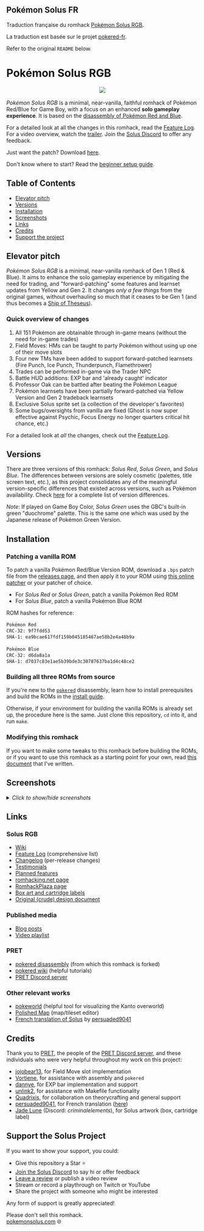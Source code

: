 ## Pokémon Solus FR

Traduction française du romhack [Pokémon Solus RGB](https://github.com/Dechrissen/poke-solus-rgb).

La traduction est basée sur le projet [pokered-fr](https://github.com/einstein95/pokered-fr).

Refer to the original `README` below.

# Pokémon Solus RGB

<p align="center" style="margin-left: 10%; margin-right: 10%">
<img src="screenshots/box-front-solus-triple.png">
</p>

_Pokémon Solus RGB_ is a minimal, near-vanilla, faithful romhack of Pokémon Red/Blue for Game Boy, with a focus on an enhanced **solo gameplay experience**. It is based on the [disassembly of Pokémon Red and Blue][pokered].

For a detailed look at all the changes in this romhack, read the [Feature Log][featurelog]. For a video overview, watch the [trailer][trailer]. Join the [Solus Discord][solusdiscord] to offer any feedback.

Just want the patch? Download [here][releases].

Don't know where to start? Read the [beginner setup guide][howtoplay].

## Table of Contents
- [Elevator pitch](#elevator-pitch)
- [Versions](#versions)
- [Installation](#installation)
- [Screenshots](#screenshots)
- [Links](#links)
- [Credits](#credits)
- [Support the project](#support-the-solus-project)

## Elevator pitch

_Pokémon Solus RGB_ is a minimal, near-vanilla romhack of Gen 1 (Red & Blue). It aims to enhance the solo gameplay experience by mitigating the need for trading, and "forward-patching" some features and learnset updates from Yellow and Gen 2. It changes _only a few things_ from the original games, without overhauling so much that it ceases to be Gen 1 (and thus becomes a [Ship of Theseus](https://en.wikipedia.org/wiki/Ship_of_Theseus)).

### Quick overview of changes
1. All 151 Pokémon are obtainable through in-game means (without the need for in-game trades)
2. Field Moves: HMs can be taught to party Pokémon without using up one of their move slots
3. Four new TMs have been added to support forward-patched learnsets (Fire Punch, Ice Punch, Thunderpunch, Flamethrower)
4. Trades can be performed in-game via the Trader NPC
5. Battle HUD additions: EXP bar and 'already caught' indicator
6. Professor Oak can be battled after beating the Pokémon League
7. Pokémon learnsets have been partially forward-patched via Yellow Version and Gen 2 tradeback learnsets
8. Exclusive Solus sprite set (a collection of the developer's favorites)
9. Some bugs/oversights from vanilla are fixed (Ghost is now super effective against Psychic, Focus Energy no longer quarters critical hit chance, etc.)

For a detailed look at _all_ the changes, check out the [Feature Log][featurelog].

## Versions

There are three versions of this romhack: _Solus Red_, _Solus Green_, and _Solus Blue_. The differences between versions are solely cosmetic (palettes, title screen text, etc.), as this project consolidates any of the meaningful version-specific differences that existed across versions, such as Pokémon availability. Check [here][versiondifferences] for a complete list of version differences.

_Note_: If played on Game Boy Color, _Solus Green_ uses the GBC's built-in green "duochrome" palette. This is the same one which was used by the Japanese release of Pokémon Green Version.

## Installation

### Patching a vanilla ROM

To patch a vanilla Pokémon Red/Blue Version ROM, download a `.bps` patch file from the [releases page][releases], and then apply it to your ROM using [this online patcher](https://www.marcrobledo.com/RomPatcher.js/) or your patcher of choice.
- For _Solus Red_ or _Solus Green_, patch a vanilla Pokémon Red ROM
- For _Solus Blue_, patch a vanilla Pokémon Blue ROM

ROM hashes for reference:  
```
Pokémon Red
CRC-32: 9f7fdd53
SHA-1: ea9bcae617fdf159b045185467ae58b2e4a48b9a

Pokémon Blue
CRC-32: d6da8a1a
SHA-1: d7037c83e1ae5b39bde3c30787637ba1d4c48ce2
```

### Building all three ROMs from source

If you're new to the [`pokered`][pokered] disassembly, learn how to install prerequisites and build the ROMs in the [install guide][installation].

Otherwise, if your environment for building the vanilla ROMs is already set up, the procedure here is the same. Just clone this repository, `cd` into it, and run `make`.

### Modifying this romhack
If you want to make some tweaks to this romhack before building the ROMs, or if you want to use this romhack as a starting point for your own, read [this document][howtomod] that I've written.

## Screenshots
<details>
    <summary><i>Click to show/hide screenshots</i></summary>

![solusredtitle](./screenshots/solus-red-gbc-title.png)
![solusgreentitle](./screenshots/solus-green-gbc-title.png)
![solusbluetitle](./screenshots/solus-blue-gbc-title.png)
![battlehud](./screenshots/battle_hud.png)
![traderhouse](./screenshots/trader_house.png)
![trader](./screenshots/trader.png)
![trader2](./screenshots/trader_2.png)
![fossilroomladder](./screenshots/fossil_room_ladder.png)
![fossilroom](./screenshots/fossil_room.png)
![tmclerk](./screenshots/tm_clerk.png)
![tmclerk2](./screenshots/tm_clerk_2.png)
![tm51](./screenshots/tm_flamethrower.png)
![tm52](./screenshots/tm_fire_punch.png)
![tm53](./screenshots/tm_ice_punch.png)
![tm54](./screenshots/tm_thunderpunch.png)
![mewroom](./screenshots/mew_room.png)
![mew](./screenshots/mew.png)
![mew2](./screenshots/mew_2.png)
![fieldmove](./screenshots/field_move.png)
![porygonsalesman](./screenshots/porygon_salesman.png)
![porygonsalesman2](./screenshots/porygon_salesman_2.png)
![billsfather](./screenshots/bills_father.png)
![billsfather2](./screenshots/bills_father_2.png)
![billsfather3](./screenshots/bills_father_3.png)
![porygonmonitor](./screenshots/porygon_on_monitor.png)
![oakbattle](./screenshots/oak_battle.png)
</details>

## Links

### Solus RGB
- [Wiki][soluswiki]
- [Feature Log][featurelog] (comprehensive list)
- [Changelog][changelog] (per-release changes)
- [Testimonials][testimonials]
- [Planned features][planned]
- [romhacking.net page][romhackingnet]
- [RomhackPlaza page][romhackplaza]
- [Box art and cartridge labels][physical]
- [Original (crude) design document][designdoc]

### Published media
- [Blog posts][blogposts]
- [Video playlist][solusplaylist]

### PRET
- [pokered disassembly][pokered] (from which this romhack is forked)
- [pokered wiki][wiki] (helpful tutorials)
- [PRET Discord server][pretdiscord]

### Other relevant works
- [pokeworld][pokeworld] (helpful tool for visualizing the Kanto overworld)
- [Polished Map][polishedmap] (map/tileset editor)
- [French translation of Solus][poke-solus-fr] by [persuaded9041][persuaded9041]


## Credits
Thank you to [PRET][pret], the people of the [PRET Discord server][pretdiscord], and these individuals who were very helpful throughout my work on this project:
- [jojobear13][jojobear13], for Field Move slot implementation
- [Vortiene][Vortyne], for assistance with assembly and `pokered`
- [dannye][dannye], for EXP bar implementation and support
- [unlink2][unlink2], for assistance with Makefile functionality
- [Quadrixis][quadrixis], for collaboration on theorycrafting and general support
- [persuaded9041][persuaded9041], for French translation ([here][poke-solus-fr])
- [Jade Lune][jade] (Discord: _criminalelements_), for Solus artwork (box, cartridge label)

## Support the Solus Project
If you want to show your support, you could:
- Give this repository a Star :star:
- [Join the Solus Discord][solusdiscord] to say hi or offer feedback
- [Leave a review][review] or publish a video review
- Stream or record a playthrough on Twitch or YouTube
- Share the project with someone who might be interested

Any form of support is greatly appreciated!  

Please don't sell this romhack.  
[pokemonsolus.com][homepage] :globe_with_meridians:


[homepage]: https://www.pokemonsolus.com
[pokered]: https://github.com/pret/pokered
[pret]: https://github.com/pret
[wiki]: https://github.com/pret/pokered/wiki
[pretdiscord]: https://discord.gg/d5dubZ3
[designdoc]: docs/DESIGN.md
[featurelog]: docs/FEATURES.md
[versiondifferences]: docs/FEATURES.md#version-differences
[installation]: docs/INSTALL.md
[howtomod]: docs/HOW-TO-MOD.md
[changelog]: docs/CHANGELOG.md
[planned]: docs/PLANNED.md
[releases]: https://github.com/Dechrissen/poke-solus-rgb/releases
[pokeworld]: https://www.extratricky.com/pokeworld/rb/1
[polishedmap]: https://github.com/Rangi42/polished-map
[blogposts]: https://derekandersen.net/blog/tag/solus
[romhackingnet]: https://www.romhacking.net/hacks/8809/
[romhackplaza]: https://romhackplaza.org/romhacks/pokemon-solus-rgb-game-boy/
[review]: https://www.romhacking.net/?page=reviews&action=addentrypage&section=Hacks&subid=8809
[solusplaylist]: https://www.youtube.com/playlist?list=PL-k9sS5iGL6s5MF3GIJqLIPA4662JPsxz
[trailer]: https://www.youtube.com/watch?v=SMto-WaTL4s
[testimonials]: docs/TESTIMONIALS.md
[soluswiki]: https://github.com/Dechrissen/poke-solus-rgb/wiki
[poke-solus-fr]: https://github.com/persuaded9041/poke-solus-fr
[physical]: physical/
[contact]: https://dechrissen.com/contact
[solusdiscord]: https://discord.gg/YTxu5uM7r6
[howtoplay]: docs/PLAY.md

[jojobear13]: https://github.com/jojobear13
[Vortyne]: https://github.com/Vortyne
[dannye]: https://github.com/dannye
[unlink2]: https://krickl.dev/
[quadrixis]: https://github.com/Quadrixis
[persuaded9041]: https://github.com/persuaded9041
[jade]: https://systemrift.com/
